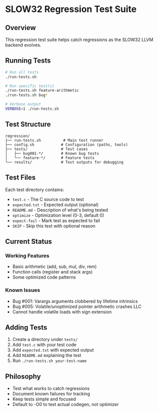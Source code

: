 # SLOW32 Regression Test Suite

## Overview
This regression test suite helps catch regressions as the SLOW32 LLVM backend evolves.

## Running Tests
```bash
# Run all tests
./run-tests.sh

# Run specific test(s)
./run-tests.sh feature-arithmetic
./run-tests.sh bug*

# Verbose output
VERBOSE=1 ./run-tests.sh
```

## Test Structure
```
regression/
├── run-tests.sh          # Main test runner
├── config.sh            # Configuration (paths, tools)
├── tests/               # Test cases
│   ├── bug001-*/        # Known bug tests
│   └── feature-*/       # Feature tests
└── results/             # Test outputs for debugging
```

## Test Files
Each test directory contains:
- `test.c` - The C source code to test
- `expected.txt` - Expected output (optional)
- `README.md` - Description of what's being tested
- `optimize` - Optimization level (0-3, default 0)
- `expect-fail` - Mark test as expected to fail
- `SKIP` - Skip this test with optional reason

## Current Status

### Working Features
- Basic arithmetic (add, sub, mul, div, rem)
- Function calls (register and stack args)
- Some optimized code patterns

### Known Issues
- Bug #001: Varargs arguments clobbered by lifetime intrinsics
- Bug #005: Volatile/unoptimized pointer arithmetic crashes LLC
- Cannot handle volatile loads with sign extension

## Adding Tests
1. Create a directory under `tests/`
2. Add `test.c` with your test code
3. Add `expected.txt` with expected output
4. Add `README.md` explaining the test
5. Run `./run-tests.sh your-test-name`

## Philosophy
- Test what works to catch regressions
- Document known failures for tracking
- Keep tests simple and focused
- Default to -O0 to test actual codegen, not optimizer
